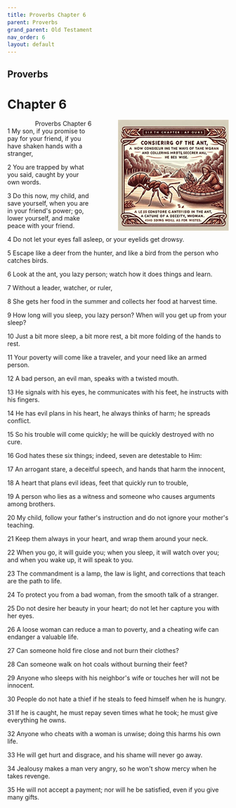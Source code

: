 ```yaml
---
title: Proverbs Chapter 6
parent: Proverbs
grand_parent: Old Testament
nav_order: 6
layout: default
---
```


## Proverbs

# Chapter 6

<div style="clear: both; text-align: right;">
    <img src="/assets/Image/Proverbs/500/6.jpg" alt="Proverbs Chapter 6" class="chapter-image" style="max-width: 50%; height: auto; float: right; margin: 0 0 10px 10px; padding-left: 10%;">
    <figcaption style="font-size: 14px;">Proverbs Chapter 6</figcaption>
</div>
1 My son, if you promise to pay for your friend, if you have shaken hands with a stranger,

2 You are trapped by what you said, caught by your own words.

3 Do this now, my child, and save yourself, when you are in your friend's power; go, lower yourself, and make peace with your friend.

4 Do not let your eyes fall asleep, or your eyelids get drowsy.

5 Escape like a deer from the hunter, and like a bird from the person who catches birds.

6 Look at the ant, you lazy person; watch how it does things and learn.

7 Without a leader, watcher, or ruler,

8 She gets her food in the summer and collects her food at harvest time.

9 How long will you sleep, you lazy person? When will you get up from your sleep?

10 Just a bit more sleep, a bit more rest, a bit more folding of the hands to rest.

11 Your poverty will come like a traveler, and your need like an armed person.

12 A bad person, an evil man, speaks with a twisted mouth.

13 He signals with his eyes, he communicates with his feet, he instructs with his fingers.

14 He has evil plans in his heart, he always thinks of harm; he spreads conflict.

15 So his trouble will come quickly; he will be quickly destroyed with no cure.

16 God hates these six things; indeed, seven are detestable to Him:

17 An arrogant stare, a deceitful speech, and hands that harm the innocent,

18 A heart that plans evil ideas, feet that quickly run to trouble,

19 A person who lies as a witness and someone who causes arguments among brothers.

20 My child, follow your father's instruction and do not ignore your mother's teaching.

21 Keep them always in your heart, and wrap them around your neck.

22 When you go, it will guide you; when you sleep, it will watch over you; and when you wake up, it will speak to you.

23 The commandment is a lamp, the law is light, and corrections that teach are the path to life.

24 To protect you from a bad woman, from the smooth talk of a stranger.

25 Do not desire her beauty in your heart; do not let her capture you with her eyes.

26 A loose woman can reduce a man to poverty, and a cheating wife can endanger a valuable life.

27 Can someone hold fire close and not burn their clothes?

28 Can someone walk on hot coals without burning their feet?

29 Anyone who sleeps with his neighbor's wife or touches her will not be innocent.

30 People do not hate a thief if he steals to feed himself when he is hungry.

31 If he is caught, he must repay seven times what he took; he must give everything he owns.

32 Anyone who cheats with a woman is unwise; doing this harms his own life.

33 He will get hurt and disgrace, and his shame will never go away.

34 Jealousy makes a man very angry, so he won't show mercy when he takes revenge.

35 He will not accept a payment; nor will he be satisfied, even if you give many gifts.


